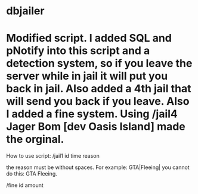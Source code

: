# dbjailer
# Modified script. I added SQL and pNotify into this script and a detection system, so if you leave the server while in jail it will put you back in jail. Also added a 4th jail that will send you back if you leave. Also I added a fine system. Using /jail4 Jager Bom [dev Oasis Island] made the orginal.

How to use script:
/jail1 id time reason 


the reason must be without spaces. For example: GTA|Fleeing| you cannot do this: GTA Fleeing. 

/fine id amount 
